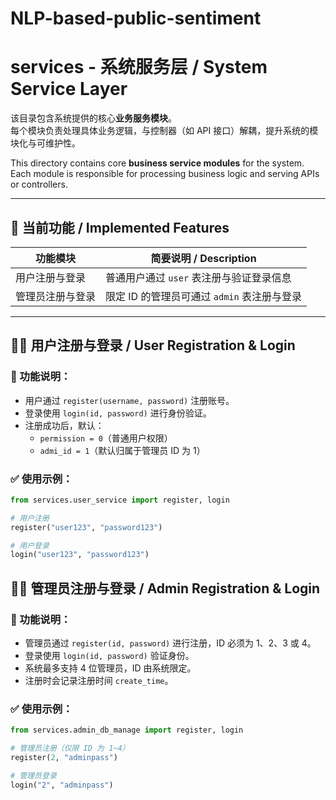 # NLP-based-public-sentiment

# services - 系统服务层 / System Service Layer

该目录包含系统提供的核心**业务服务模块**。  
每个模块负责处理具体业务逻辑，与控制器（如 API 接口）解耦，提升系统的模块化与可维护性。

This directory contains core **business service modules** for the system.  
Each module is responsible for processing business logic and serving APIs or controllers.

---

## 📌 当前功能 / Implemented Features

| 功能模块         | 简要说明 / Description                         |
|------------------|-----------------------------------------------|
| 用户注册与登录   | 普通用户通过 `user` 表注册与验证登录信息       |
| 管理员注册与登录 | 限定 ID 的管理员可通过 `admin` 表注册与登录    |

---

## 🧑‍💻 用户注册与登录 / User Registration & Login

### 📄 功能说明：

- 用户通过 `register(username, password)` 注册账号。
- 登录使用 `login(id, password)` 进行身份验证。
- 注册成功后，默认：
  - `permission = 0`（普通用户权限）
  - `admi_id = 1`（默认归属于管理员 ID 为 1）

### ✅ 使用示例：

```python
from services.user_service import register, login

# 用户注册
register("user123", "password123")

# 用户登录
login("user123", "password123")

```
## 👨‍💼 管理员注册与登录 / Admin Registration & Login

### 📄 功能说明：

- 管理员通过 `register(id, password)` 进行注册，ID 必须为 1、2、3 或 4。  
- 登录使用 `login(id, password)` 验证身份。  
- 系统最多支持 4 位管理员，ID 由系统限定。  
- 注册时会记录注册时间 `create_time`。

### ✅ 使用示例：

```python
from services.admin_db_manage import register, login

# 管理员注册（仅限 ID 为 1~4）
register(2, "adminpass")

# 管理员登录
login("2", "adminpass")
```


